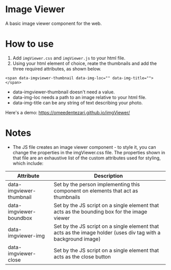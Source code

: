 # Image Viewer
A basic image viewer component for the web.  

# How to use
1.  Add `imgViewer.css` and `imgViewer.js` to your html file.
2.  Using your html element of choice, reate the thumbnails and add the three required attributes, as shown below.

~~~
<span data-imgviewer-thumbnail data-img-loc="" data-img-title=""></span>
~~~
- data-imgviewer-thumbnail doesn't need a value.
- data-img-loc needs a path to an image relative to your html file.
- data-img-title can be any string of text describing your photo.

Here's a demo:
https://omeedentezari.github.io/imgViewer/
 
# Notes
- The JS file creates an image viewer component - to style it, you can change the properties in the imgViewer.css file.  The properties shown in that file are an exhaustive list of the custom attributes used for styling, which include:

| Attribute | Description |
| -------- | -------- |
| data-imgviewer-thumbnail | Set by the person implementing this component on elements that act as thumbnails |
| data-imgviewer-boundbox | Set by the JS script on a single element that acts as the bounding box for the image viewer |
| data-imgviewer-img | Set by the JS script on a single element that acts as the image holder (uses div tag with a background image) |
| data-imgviewer-close | Set by the JS script on a single element that acts as the close button | 

